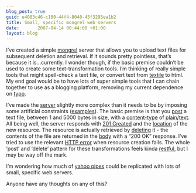 ```yaml
---
blog_post: true
guid: e4083c46-c100-44f4-8040-45f3295ea1b2
title: Small, specific mongrel web servers
date:       2007-04-14 00:44:00 +01:00
layout: blog
---
```


I’ve created a simple [mongrel](http://mongrel.rubyforge.org/) server
that allows you to upload text files for subsequent deletion and
retrieval. If it sounds pretty pointless, that’s because it
is…currently. I wonder though, if the basic premise couldn’t be used to
create some text-transformation tools. I’m thinking of really simple
tools that might spell-check a text file, or convert text from
[textile](http://www.textism.com/tools/textile/) to html. My end goal
would be to have lots of super simple tools that I can chain together to
use as a blogging platform, removing my current dependence on
[typo](http://trac.typosphere.org/).

I’ve made the
[server](http://chrisroos.googlecode.com/svn/trunk/text_file_server/server.rb)
slightly more complex than it needs to be by imposing some artificial
constraints
([examples](http://chrisroos.googlecode.com/svn/trunk/text_file_server/server-test.rb)).
The basic premise is that you
[post](http://www.w3.org/Protocols/rfc2616/rfc2616-sec9.html#sec9.5) a
text file, between 1 and 5000 bytes in size, with a
[content-type](http://www.w3.org/Protocols/rfc2616/rfc2616-sec14.html#sec14.17)
of [plain/text](http://www.iana.org/assignments/media-types/text/). All
being well, the server responds with [201
Created](http://www.w3.org/Protocols/rfc2616/rfc2616-sec10.html#sec10.2.2)
and the
[location](http://www.w3.org/Protocols/rfc2616/rfc2616-sec14.html#sec14.30)
of the new resource. The resource is actually retrieved by
[deleting](http://www.w3.org/Protocols/rfc2616/rfc2616-sec9.html#sec9.7)
it - the contents of the file are returned in the
[body](http://www.w3.org/Protocols/rfc2616/rfc2616-sec4.html#sec4.3)
with a “200 OK” response. I’ve tried to use the relevant [HTTP
error](http://www.w3.org/Protocols/rfc2616/rfc2616-sec10.html#sec10.4)
when resource creation fails. The whole ‘post’ and ‘delete’ pattern for
these transformations feels kinda
[restful](http://en.wikipedia.org/wiki/Representational_State_Transfer),
but I may be way off the mark.

I’m wondering how much of [yahoo pipes](http://pipes.yahoo.com/pipes/)
could be replicated with lots of small, specific web servers.

Anyone have any thoughts on any of this?
